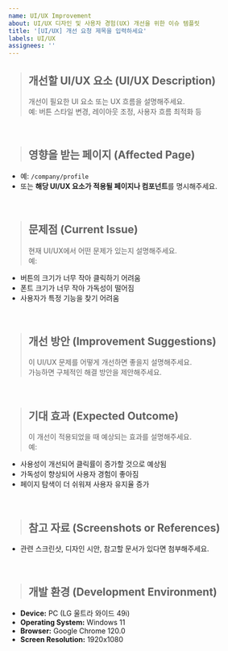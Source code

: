 ```yaml
---
name: UI/UX Improvement
about: UI/UX 디자인 및 사용자 경험(UX) 개선을 위한 이슈 템플릿
title: '[UI/UX] 개선 요청 제목을 입력하세요'
labels: UI/UX
assignees: ''
---
```


> ## 개선할 UI/UX 요소 (UI/UX Description)
>
> 개선이 필요한 UI 요소 또는 UX 흐름을 설명해주세요.  
> 예: 버튼 스타일 변경, 레이아웃 조정, 사용자 흐름 최적화 등

<br/>

> ## 영향을 받는 페이지 (Affected Page)

- 예: `/company/profile`
- 또는 **해당 UI/UX 요소가 적용될 페이지나 컴포넌트**를 명시해주세요.

<br/>

> ## 문제점 (Current Issue)
>
> 현재 UI/UX에서 어떤 문제가 있는지 설명해주세요.  
> 예:

- 버튼의 크기가 너무 작아 클릭하기 어려움
- 폰트 크기가 너무 작아 가독성이 떨어짐
- 사용자가 특정 기능을 찾기 어려움

<br/>

> ## 개선 방안 (Improvement Suggestions)
>
> 이 UI/UX 문제를 어떻게 개선하면 좋을지 설명해주세요.  
> 가능하면 구체적인 해결 방안을 제안해주세요.

<br/>

> ## 기대 효과 (Expected Outcome)
>
> 이 개선이 적용되었을 때 예상되는 효과를 설명해주세요.  
> 예:

- 사용성이 개선되어 클릭률이 증가할 것으로 예상됨
- 가독성이 향상되어 사용자 경험이 좋아짐
- 페이지 탐색이 더 쉬워져 사용자 유지율 증가

<br/>

> ## 참고 자료 (Screenshots or References)

- 관련 스크린샷, 디자인 시안, 참고할 문서가 있다면 첨부해주세요.

<br/>

> ## 개발 환경 (Development Environment)

- **Device:** PC (LG 울트라 와이드 49i)
- **Operating System:** Windows 11
- **Browser:** Google Chrome 120.0
- **Screen Resolution:** 1920x1080
